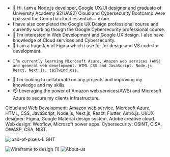 - 👋 Hi, i am a Node.js developer, Google UX/UI designer and graduate of University Academy 92(UA92) Cloud and Cybersecurity Bootcamp were i passed the CompTia cloud essentials+ exam.
- I have also completed the Google UX Design professional course and currently working though the Google Cybersecurity professional course.
- 👀 I’m interested in Web Development and Google UX design. I also have knowledge of Cloud services and Cybersecurity.
- 🌱 i am a huge fan of Figma which i use for for design and VS code for development.
-     I’m currently learning Microsoft Azure, Amazon web services (AWS) and general web development. HTML CSS and JavaScript. Node.js, React, Next.js, tailwind css.
- 💞️ I’m looking to collaborate on any projects and improving my knowledge and my skills.
- 📫 Leveraging the power of Amazon web services(AWS) and Microsoft Azure to secure my clients infrastructure.

Cloud and Web Development: Amazon web service, Microsoft Azure, HTML, CSS, JavaScript, Node.js, Next.js, React, Flutter, Astro.js. 
UI/UX designer: Figma, Google Material design system, Adobe creative cloud. 
Web design: Webflow, Microsoft power apps.
Cybersecurity: OSINT, CISA, OWASP, CSA, NIST.


![load-of-pixels-LIGHT](https://github.com/tadyPi/tadyPi/assets/129111332/f2ffb84c-c31f-4a4a-988a-83092608996e)


![Wireframe to design (1)](https://github.com/tadyPi/tadyPi/assets/129111332/cc6a760a-f8f1-4673-a829-2c4c4bad12da)
![About-us](https://github.com/tadyPi/tadyPi/assets/129111332/18741d31-1450-42a6-9652-45204e9c122f)
